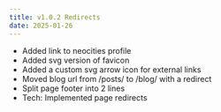 ```yaml
---
title: v1.0.2 Redirects
date: 2025-01-26
---
```


- Added link to neocities profile
- Added svg version of favicon
- Added a custom svg arrow icon for external links
- Moved blog url from /posts/ to /blog/ with a redirect
- Split page footer into 2 lines
- Tech: Implemented page redirects
